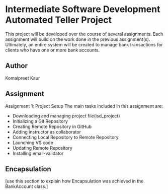 # Intermediate Software Development Automated Teller Project
This project will be developed over the course of several assignments.  Each assignment will build on the work done in the previous assignment(s).  Ultimately, an entire system will be created to manage bank transactions for clients who have one or more bank accounts.

## Author
Komalpreet Kaur

## Assignment
Assignment 1: Project Setup
The main tasks included in this assignment are:
- Downloading and managing project file(isd_project)
- Initializing a Git Repository
- Creating Remote Repository in GitHub
- Adding instructor as collaborator
- Connecting Local Repository to Remote Repository
- Launching VS code
- Updating Remote Repository
- Installing email-validator

## Encapsulation
[use this section to explain how Encapsulation was achieved in the BankAccount class.]